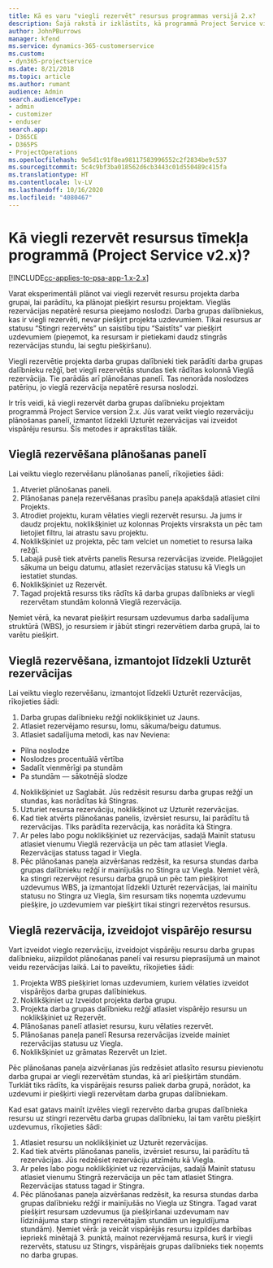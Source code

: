 ```yaml
---
title: Kā es varu "viegli rezervēt" resursus programmas versijā 2.x?
description: Šajā rakstā ir izklāstīts, kā programmā Project Service viegli rezervēt projekta darba grupas dalībniekus.
author: JohnPBurrows
manager: kfend
ms.service: dynamics-365-customerservice
ms.custom:
- dyn365-projectservice
ms.date: 8/21/2018
ms.topic: article
ms.author: rumant
audience: Admin
search.audienceType:
- admin
- customizer
- enduser
search.app:
- D365CE
- D365PS
- ProjectOperations
ms.openlocfilehash: 9e5d1c91f8ea98117583996552c2f2834be9c537
ms.sourcegitcommit: 5c4c9bf3ba018562d6cb3443c01d550489c415fa
ms.translationtype: HT
ms.contentlocale: lv-LV
ms.lasthandoff: 10/16/2020
ms.locfileid: "4080467"
---
```

# <a name="how-do-i-soft-book-resources-in-the-web-app-project-service-app-v2x"></a>Kā viegli rezervēt resursus tīmekļa programmā (Project Service v2.x)?

[!INCLUDE[cc-applies-to-psa-app-1.x-2.x](../includes/cc-applies-to-psa-app-1x-2x.md)]

Varat eksperimentāli plānot vai viegli rezervēt resursu projekta darba grupai, lai parādītu, ka plānojat piešķirt resursu projektam. Vieglās rezervācijas nepatērē resursa pieejamo noslodzi. Darba grupas dalībniekus, kas ir viegli rezervēti, nevar piešķirt projekta uzdevumiem. Tikai resursus ar statusu “Stingri rezervēts” un saistību tipu “Saistīts” var piešķirt uzdevumiem (pieņemot, ka resursam ir pietiekami daudz stingrās rezervācijas stundu, lai segtu piešķiršanu).

Viegli rezervētie projekta darba grupas dalībnieki tiek parādīti darba grupas dalībnieku režģī, bet viegli rezervētās stundas tiek rādītas kolonnā Vieglā rezervācija. Tie parādās arī plānošanas panelī. Tas nenorāda noslodzes patēriņu, jo vieglā rezervācija nepatērē resursa noslodzi.

Ir trīs veidi, kā viegli rezervēt darba grupas dalībnieku projektam programmā Project Service version 2.x. Jūs varat veikt vieglo rezervāciju plānošanas panelī, izmantot līdzekli Uzturēt rezervācijas vai izveidot vispārēju resursu. Šīs metodes ir aprakstītas tālāk.

## <a name="soft-book-with-the-schedule-board"></a>Vieglā rezervēšana plānošanas panelī

Lai veiktu vieglo rezervēšanu plānošanas panelī, rīkojieties šādi: 
1. Atveriet plānošanas paneli.
2. Plānošanas paneļa rezervēšanas prasību paneļa apakšdaļā atlasiet cilni Projekts.
3. Atrodiet projektu, kuram vēlaties viegli rezervēt resursu. Ja jums ir daudz projektu, noklikšķiniet uz kolonnas Projekts virsraksta un pēc tam lietojiet filtru, lai atrastu savu projektu.
4. Noklikšķiniet uz projekta, pēc tam velciet un nometiet to resursa laika režģī.
5. Labajā pusē tiek atvērts panelis Resursa rezervācijas izveide. Pielāgojiet sākuma un beigu datumu, atlasiet rezervācijas statusu kā Viegls un iestatiet stundas. 
6. Noklikšķiniet uz Rezervēt.
7. Tagad projektā resurss tiks rādīts kā darba grupas dalībnieks ar viegli rezervētam stundām kolonnā Vieglā rezervācija.

Ņemiet vērā, ka nevarat piešķirt resursam uzdevumus darba sadalījuma struktūrā (WBS), jo resursiem ir jābūt stingri rezervētiem darba grupā, lai to varētu piešķirt.

## <a name="soft-book-using-the-maintain-bookings-feature"></a>Vieglā rezervēšana, izmantojot līdzekli Uzturēt rezervācijas

Lai veiktu vieglo rezervēšanu, izmantojot līdzekli Uzturēt rezervācijas, rīkojieties šādi:
1. Darba grupas dalībnieku režģī noklikšķiniet uz Jauns.
2. Atlasiet rezervējamo resursu, lomu, sākuma/beigu datumus.
3. Atlasiet sadalījuma metodi, kas nav Neviena:
- Pilna noslodze
- Noslodzes procentuālā vērtība
- Sadalīt vienmērīgi pa stundām
- Pa stundām — sākotnējā slodze
4. Noklikšķiniet uz Saglabāt. Jūs redzēsit resursu darba grupas režģī un stundas, kas norādītas kā Stingras.
5. Uzturiet resursa rezervāciju, noklikšķinot uz Uzturēt rezervācijas.
6. Kad tiek atvērts plānošanas panelis, izvērsiet resursu, lai parādītu tā rezervācijas. TIks parādīta rezervācija, kas norādīta kā Stingra.
7. Ar peles labo pogu noklikšķiniet uz rezervācijas, sadaļā Mainīt statusu atlasiet vienumu Vieglā rezervācija un pēc tam atlasiet Viegla. Rezervācijas statuss tagad ir Viegla.
8. Pēc plānošanas paneļa aizvēršanas redzēsit, ka resursa stundas darba grupas dalībnieku režģī ir mainījušās no Stingra uz Viegla.
Ņemiet vērā, ka stingri rezervējot resursu darba grupā un pēc tam piešķirot uzdevumus WBS, ja izmantojat līdzekli Uzturēt rezervācijas, lai mainītu statusu no Stingra uz Viegla, šim resursam tiks noņemta uzdevumu piešķire, jo uzdevumiem var piešķirt tikai stingri rezervētos resursus.

## <a name="soft-book-by-creating-a-generic-resource"></a>Vieglā rezervācija, izveidojot vispārējo resursu

Vart izveidot vieglo rezervāciju, izveidojot vispārēju resursu darba grupas dalībnieku, aiizpildot plānošanas panelī vai resursu pieprasījumā un mainot veidu rezervācijas laikā.
Lai to paveiktu, rīkojieties šādi:

1. Projekta WBS piešķiriet lomas uzdevumiem, kuriem vēlaties izveidot vispārējos darba grupas dalībiniekus.
2. Noklikšķiniet uz Izveidot projekta darba grupu.
3. Projekta darba grupas dalībnieku režģī atlasiet vispārējo resursu un noklikšķiniet uz Rezervēt.
4. Plānošanas panelī atlasiet resursu, kuru vēlaties rezervēt.
5. Plānošanas paneļa panelī Resursa rezervācijas izveide mainiet rezervācijas statusu uz Viegla.
6. Noklikšķiniet uz grāmatas Rezervēt un Iziet.

Pēc plānošanas paneļa aizvēršanas jūs redzēsiet atlasīto resursu pievienotu darba grupai ar viegli rezervētām stundas, kā arī piešķirtām stundām. Turklāt tiks rādīts, ka vispārējais resurss paliek darba grupā, norādot, ka uzdevumi ir piešķirti viegli rezervētam darba grupas dalībniekam.

Kad esat gatavs mainīt izvēles viegli rezervēto darba grupas dalībnieka resursu uz stingri rezervētu darba grupas dalībnieku, lai tam varētu piešķirt uzdevumus, rīkojieties šādi:

1. Atlasiet resursu un noklikšķiniet uz Uzturēt rezervācijas.
2. Kad tiek atvērts plānošanas panelis, izvērsiet resursu, lai parādītu tā rezervācijas. Jūs redzēsiet rezervāciju atzīmētu kā Viegla.
3. Ar peles labo pogu noklikšķiniet uz rezervācijas, sadaļā Mainīt statusu atlasiet vienumu Stingrā rezervācija un pēc tam atlasiet Stingra. Rezervācijas statuss tagad ir Stingra.
4. Pēc plānošanas paneļa aizvēršanas redzēsit, ka resursa stundas darba grupas dalībnieku režģī ir mainījušās no Viegla uz Stingra. Tagad varat piešķirt resursam uzdevumus (ja piešķiršanai uzdevumam nav līdzinājuma starp stingri rezervētajām stundām un ieguldījuma stundām). Ņemiet vērā: ja veicāt vispārējās resursu izpildes darbības iepriekš minētajā 3. punktā, mainot rezervējamā resursa, kurš ir viegli rezervēts, statusu uz Stingrs, vispārējais grupas dalībnieks tiek noņemts no darba grupas.
